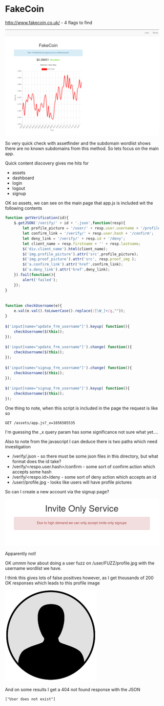# FakeCoin

http://www.fakecoin.co.uk/ - 4 flags to find

![alt](./images/fakecoin-01.png)

So very quick check with assetfinder and the subdomain wordlist shows there are no known subdomains from this method. So lets focus on the main app. 

Quick content discovery gives me hits for

- assets
- dashboard
- login
- logout
- signup

OK so assets, we can see on the main page that app.js is included wit the following contents

```javascript
function getVerification(id){
    $.getJSON('/verify/' + id + '.json',function(resp){
        let profile_picture = '/user/' + resp.user.username + '/profile.jpg';
        let confirm_link = '/verify/' + resp.user.hash + '/confirm';
        let deny_link = '/verify/' + resp.id + '/deny';
        let client_name = resp.firstname + '' + resp.lastname;
        $('div.client_name').html(client_name);
        $('img.profile_picture').attr('src',profile_picture);
        $('img.proof_picture').attr('src', resp.proof_img );
        $('a.confirm_link').attr('href',confirm_link);
        $('a.deny_link').attr('href',deny_link);
    }).fail(function(){
        alert('failed');
    });
}


function checkUsername(e){
    e.val(e.val().toLowerCase().replace(/[\W_]+/g,""));
}

$('input[name="update_frm_username"]').keyup( function(){
    checkUsername($(this));
});

$('input[name="update_frm_username"]').change( function(){
    checkUsername($(this));
});

$('input[name="signup_frm_username"]').change( function(){
    checkUsername($(this));
});

$('input[name="signup_frm_username"]').keyup( function(){
    checkUsername($(this));
});
```

One thing to note, when this script is included in the page the request is like so

```
GET /assets/app.js?_x=1656585535
```

I'm guessing the _x query param has some significance not sure what yet....

Also to note from the javascript I can deduce there is two paths which need investigation

- /verify/<id>.json - so there must be some json files in this directory, but what format does the id take?
- /verify/<respo.user.hash>/confirm - some sort of confirm action which accepts some hash
- /verify/<respo.id>/deny - some sort of deny action which accepts an id
- /user/<username>/profile.jpg - looks like users will have profile pictures

So can I create a new account via the signup page?

![alt](./images/fakecoin-02.png)

Apparently not!

OK ummm how about doing a user fuzz on /user/FUZZ/profile.jpg with the username wordlist we have.

I think this gives lots of false positives however, as I get thousands of 200 OK responses which leads to this profile image

![alt](./images/fakecoin-03.jpg)

And on some results I get a 404 not found response with the JSON

```
["User does not exist"]
```